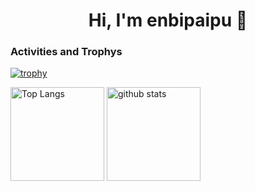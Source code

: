 <h1 align="center">Hi, I'm enbipaipu 👋</h1>

<!--
**enbipaipu/enbipaipu** is a ✨ _special_ ✨ repository because its `README.md` (this file) appears on your GitHub profile.

Here are some ideas to get you started:

- 🔭 I’m currently working on ...
- 🌱 I’m currently learning ...
- 👯 I’m looking to collaborate on ...
- 🤔 I’m looking for help with ...
- 💬 Ask me about ...
- 📫 How to reach me: ...
- 😄 Pronouns: ...
- ⚡ Fun fact: ...
-->

### Activities and Trophys
[![trophy](https://github-profile-trophy.vercel.app/?username=enbipaipu&theme=onedark&column=7)](https://github.com/ryo-ma/github-profile-trophy)

<p align="left"> 
  <img alt="Top Langs" height="150px" src="https://github-readme-stats.vercel.app/api/top-langs/?username=enbipaipu&layout=compact" />
  <img alt="github stats" height="150px" src="https://github-readme-stats.vercel.app/api?username=enbipaipu&show_icons=true&theme=onedark" />
</p>
